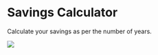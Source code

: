 # Savings Calculator

Calculate your savings as per the number of years.

![](https://github.com/akramnarejo/savings-calculator/assets/19623279/ab77fdcf-408d-4905-8e4a-07ac2afd9ce5)
